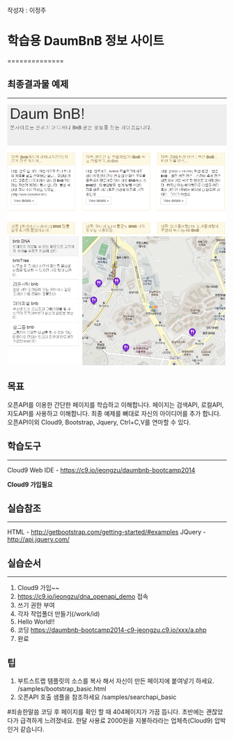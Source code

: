 작성자 : 이정주

# 학습용 DaumBnB 정보 사이트
==============

## 최종결과물 예제
--------------
![검색 API 예제](/complated1.png)
![지도 API 예제](/complated2.png)


## 목표
오픈API를 이용한 간단한 페이지를 학습하고 이해합니다.
페이지는 검색API, 로컬API, 지도API를 사용하고 이해합니다.
최종 예제를 뼈대로 자신의 아이디어를 추가 합니다.
오픈API이외 Cloud9, Bootstrap, Jquery, Ctrl+C,V를 연마할 수 있다.

## 학습도구
--------------
Cloud9 Web IDE - https://c9.io/jeongzu/daumbnb-bootcamp2014

**Cloud9 가입필요**


## 실습참조
--------------
HTML - http://getbootstrap.com/getting-started/#examples
JQuery - http://api.jquery.com/

## 실습순서
--------------
1. Cloud9 가입~~
2. https://c9.io/jeongzu/dna_openapi_demo 접속
3. 쓰기 권한 부여
4. 각자 작업폴더 만들기(/work/id)
5. Hello World!!
6. 코딩
https://daumbnb-bootcamp2014-c9-jeongzu.c9.io/xxx/a.php
7. 완료

## 팁
1. 부트스트랩 템플릿의 소스를 복사 해서 자신이 만든 페이지에 붙여넣기 하세요.
/samples/bootstrap_basic.html
2. 오픈API 호출 샘플을 참조하세요
/samples/searchapi_basic

#죄송한말씀
코딩 후 페이지를 확인 할 때 404페이지가 가끔 뜹니다.
초반에는 괜찮았다가 급격하게 느려졌네요. 한달 사용료 2000원을 지불하라라는 업체측(Cloud9) 압박인거 같습니다.

